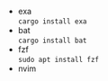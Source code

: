 * exa  
```cargo install exa```
* bat  
```cargo install bat```
* fzf  
```sudo apt install fzf```
* nvim  
